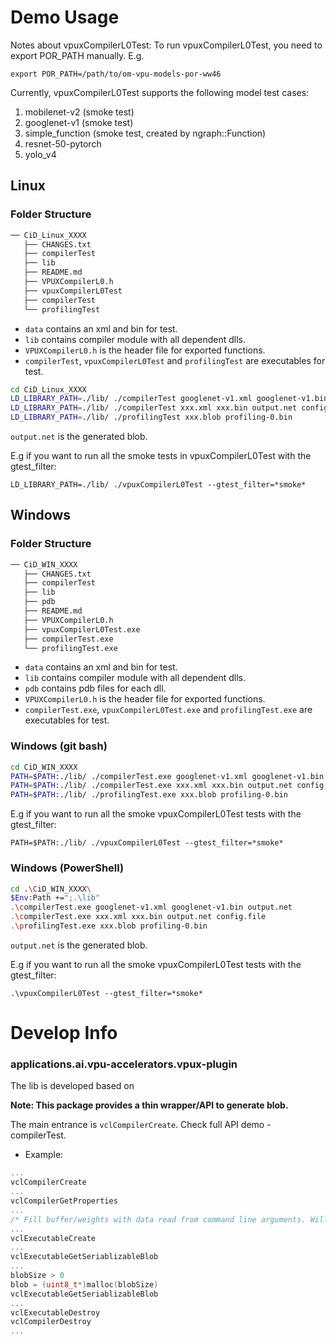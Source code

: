 # Demo Usage
Notes about vpuxCompilerL0Test:
To run vpuxCompilerL0Test, you need to export POR_PATH manually. E.g.
```
export POR_PATH=/path/to/om-vpu-models-por-ww46
```
Currently, vpuxCompilerL0Test supports the following model test cases:
1. mobilenet-v2 (smoke test)
2. googlenet-v1 (smoke test)
3. simple_function (smoke test, created by ngraph::Function)
4. resnet-50-pytorch
5. yolo_v4

## Linux

### Folder Structure

```bash
── CiD_Linux_XXXX
   ├── CHANGES.txt
   ├── compilerTest
   ├── lib
   ├── README.md
   ├── VPUXCompilerL0.h
   ├── vpuxCompilerL0Test
   ├── compilerTest
   └── profilingTest
```

- `data` contains an xml and bin for test.
- `lib` contains compiler module with all dependent dlls.
- `VPUXCompilerL0.h`  is the header file for exported functions.
- `compilerTest`, `vpuxCompilerL0Test` and `profilingTest` are executables for test.

```bash
cd CiD_Linux_XXXX
LD_LIBRARY_PATH=./lib/ ./compilerTest googlenet-v1.xml googlenet-v1.bin output.net
LD_LIBRARY_PATH=./lib/ ./compilerTest xxx.xml xxx.bin output.net config.file
LD_LIBRARY_PATH=./lib/ ./profilingTest xxx.blob profiling-0.bin
```
`output.net`  is the generated blob.

E.g if you want to run all the smoke tests in vpuxCompilerL0Test with the gtest_filter:
```
LD_LIBRARY_PATH=./lib/ ./vpuxCompilerL0Test --gtest_filter=*smoke*
```

## Windows

### Folder Structure

```bash
── CiD_WIN_XXXX
   ├── CHANGES.txt
   ├── compilerTest
   ├── lib
   ├── pdb
   ├── README.md
   ├── VPUXCompilerL0.h
   ├── vpuxCompilerL0Test.exe
   ├── compilerTest.exe
   └── profilingTest.exe
```
- `data` contains an xml and bin for test.
- `lib` contains compiler module with all dependent dlls.
- `pdb` contains pdb files for each dll.
- `VPUXCompilerL0.h`  is the header file for exported functions.
- `compilerTest.exe`, `vpuxCompilerL0Test.exe` and `profilingTest.exe` are executables for test.

### Windows (git bash)

```bash
cd CiD_WIN_XXXX
PATH=$PATH:./lib/ ./compilerTest.exe googlenet-v1.xml googlenet-v1.bin output.net
PATH=$PATH:./lib/ ./compilerTest.exe xxx.xml xxx.bin output.net config.file
PATH=$PATH:./lib/ ./profilingTest.exe xxx.blob profiling-0.bin
```

E.g if you want to run all the smoke vpuxCompilerL0Test tests with the gtest_filter:
```
PATH=$PATH:./lib/ ./vpuxCompilerL0Test --gtest_filter=*smoke*
```
### Windows (PowerShell)

```bash
cd .\CiD_WIN_XXXX\
$Env:Path +=";.\lib"
.\compilerTest.exe googlenet-v1.xml googlenet-v1.bin output.net
.\compilerTest.exe xxx.xml xxx.bin output.net config.file
.\profilingTest.exe xxx.blob profiling-0.bin
```
`output.net`  is the generated blob.

E.g if you want to run all the smoke vpuxCompilerL0Test tests with the gtest_filter:
```
.\vpuxCompilerL0Test --gtest_filter=*smoke*
```


# Develop Info

### applications.ai.vpu-accelerators.vpux-plugin
The lib is developed based on

**Note: This package provides a thin wrapper/API to generate blob.**

The main entrance is `vclCompilerCreate`. Check full API demo - compilerTest.

- Example:

```C
...
vclCompilerCreate
...
vclCompilerGetProperties
...
/* Fill buffer/weights with data read from command line arguments. Will set result blob size. */
...
vclExecutableCreate
...
vclExecutableGetSeriablizableBlob
...
blobSize > 0
blob = (uint8_t*)malloc(blobSize)
vclExecutableGetSeriablizableBlob
...
vclExecutableDestroy
vclCompilerDestroy
...

```

